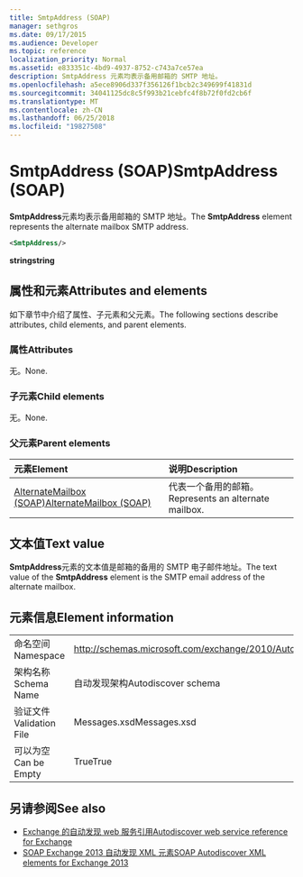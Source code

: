 ```yaml
---
title: SmtpAddress (SOAP)
manager: sethgros
ms.date: 09/17/2015
ms.audience: Developer
ms.topic: reference
localization_priority: Normal
ms.assetid: e833351c-4bd9-4937-8752-c743a7ce57ea
description: SmtpAddress 元素均表示备用邮箱的 SMTP 地址。
ms.openlocfilehash: a5ece8906d337f356126f1bcb2c349699f41831d
ms.sourcegitcommit: 34041125dc8c5f993b21cebfc4f8b72f0fd2cb6f
ms.translationtype: MT
ms.contentlocale: zh-CN
ms.lasthandoff: 06/25/2018
ms.locfileid: "19827508"
---
```

# <a name="smtpaddress-soap"></a><span data-ttu-id="78c3a-103">SmtpAddress (SOAP)</span><span class="sxs-lookup"><span data-stu-id="78c3a-103">SmtpAddress (SOAP)</span></span>

<span data-ttu-id="78c3a-104">**SmtpAddress**元素均表示备用邮箱的 SMTP 地址。</span><span class="sxs-lookup"><span data-stu-id="78c3a-104">The **SmtpAddress** element represents the alternate mailbox SMTP address.</span></span> 
  
```XML
<SmtpAddress/>
```

<span data-ttu-id="78c3a-105">**string**</span><span class="sxs-lookup"><span data-stu-id="78c3a-105">**string**</span></span>

## <a name="attributes-and-elements"></a><span data-ttu-id="78c3a-106">属性和元素</span><span class="sxs-lookup"><span data-stu-id="78c3a-106">Attributes and elements</span></span>

<span data-ttu-id="78c3a-107">如下章节中介绍了属性、子元素和父元素。</span><span class="sxs-lookup"><span data-stu-id="78c3a-107">The following sections describe attributes, child elements, and parent elements.</span></span>
  
### <a name="attributes"></a><span data-ttu-id="78c3a-108">属性</span><span class="sxs-lookup"><span data-stu-id="78c3a-108">Attributes</span></span>

<span data-ttu-id="78c3a-109">无。</span><span class="sxs-lookup"><span data-stu-id="78c3a-109">None.</span></span>
  
### <a name="child-elements"></a><span data-ttu-id="78c3a-110">子元素</span><span class="sxs-lookup"><span data-stu-id="78c3a-110">Child elements</span></span>

<span data-ttu-id="78c3a-111">无。</span><span class="sxs-lookup"><span data-stu-id="78c3a-111">None.</span></span>
  
### <a name="parent-elements"></a><span data-ttu-id="78c3a-112">父元素</span><span class="sxs-lookup"><span data-stu-id="78c3a-112">Parent elements</span></span>

|<span data-ttu-id="78c3a-113">**元素**</span><span class="sxs-lookup"><span data-stu-id="78c3a-113">**Element**</span></span>|<span data-ttu-id="78c3a-114">**说明**</span><span class="sxs-lookup"><span data-stu-id="78c3a-114">**Description**</span></span>|
|:-----|:-----|
|[<span data-ttu-id="78c3a-115">AlternateMailbox (SOAP)</span><span class="sxs-lookup"><span data-stu-id="78c3a-115">AlternateMailbox (SOAP)</span></span>](alternatemailbox-soap.md) <br/> |<span data-ttu-id="78c3a-116">代表一个备用的邮箱。</span><span class="sxs-lookup"><span data-stu-id="78c3a-116">Represents an alternate mailbox.</span></span>  <br/> |
   
## <a name="text-value"></a><span data-ttu-id="78c3a-117">文本值</span><span class="sxs-lookup"><span data-stu-id="78c3a-117">Text value</span></span>

<span data-ttu-id="78c3a-118">**SmtpAddress**元素的文本值是邮箱的备用的 SMTP 电子邮件地址。</span><span class="sxs-lookup"><span data-stu-id="78c3a-118">The text value of the **SmtpAddress** element is the SMTP email address of the alternate mailbox.</span></span> 
  
## <a name="element-information"></a><span data-ttu-id="78c3a-119">元素信息</span><span class="sxs-lookup"><span data-stu-id="78c3a-119">Element information</span></span>

|||
|:-----|:-----|
|<span data-ttu-id="78c3a-120">命名空间</span><span class="sxs-lookup"><span data-stu-id="78c3a-120">Namespace</span></span>  <br/> |http://schemas.microsoft.com/exchange/2010/Autodiscover  <br/> |
|<span data-ttu-id="78c3a-121">架构名称</span><span class="sxs-lookup"><span data-stu-id="78c3a-121">Schema Name</span></span>  <br/> |<span data-ttu-id="78c3a-122">自动发现架构</span><span class="sxs-lookup"><span data-stu-id="78c3a-122">Autodiscover schema</span></span>  <br/> |
|<span data-ttu-id="78c3a-123">验证文件</span><span class="sxs-lookup"><span data-stu-id="78c3a-123">Validation File</span></span>  <br/> |<span data-ttu-id="78c3a-124">Messages.xsd</span><span class="sxs-lookup"><span data-stu-id="78c3a-124">Messages.xsd</span></span>  <br/> |
|<span data-ttu-id="78c3a-125">可以为空</span><span class="sxs-lookup"><span data-stu-id="78c3a-125">Can be Empty</span></span>  <br/> |<span data-ttu-id="78c3a-126">True</span><span class="sxs-lookup"><span data-stu-id="78c3a-126">True</span></span>  <br/> |
   
## <a name="see-also"></a><span data-ttu-id="78c3a-127">另请参阅</span><span class="sxs-lookup"><span data-stu-id="78c3a-127">See also</span></span>

- [<span data-ttu-id="78c3a-128">Exchange 的自动发现 web 服务引用</span><span class="sxs-lookup"><span data-stu-id="78c3a-128">Autodiscover web service reference for Exchange</span></span>](autodiscover-web-service-reference-for-exchange.md)
- [<span data-ttu-id="78c3a-129">SOAP Exchange 2013 自动发现 XML 元素</span><span class="sxs-lookup"><span data-stu-id="78c3a-129">SOAP Autodiscover XML elements for Exchange 2013</span></span>](soap-autodiscover-xml-elements-for-exchange-2013.md)

